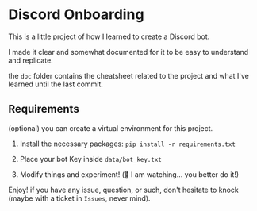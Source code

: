 # Discord Onboarding

This is a little project of how I learned to create a Discord bot.

I made it clear and somewhat documented for it to be easy to understand and replicate.

the `doc` folder contains the cheatsheet related to the project and what I've learned until the last commit.


## Requirements

(optional) you can create a virtual environment for this project.

1. Install the necessary packages: `pip install -r requirements.txt`

2. Place your bot Key inside `data/bot_key.txt`

3. Modify things and experiment! (🧐 I am watching...  you better do it!)

Enjoy! if you have any issue, question, or such, don't hesitate to knock (maybe with a ticket in `Issues`, never mind).
